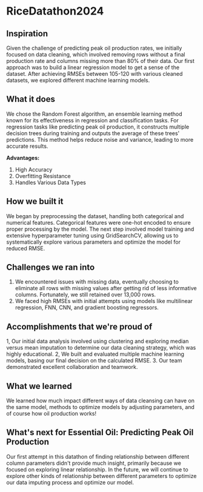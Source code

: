 # RiceDatathon2024

## Inspiration
Given the challenge of predicting peak oil production rates, we initially focused on data cleaning, which involved removing rows without a final production rate and columns missing more than 80% of their data. Our first approach was to build a linear regression model to get a sense of the dataset. After achieving RMSEs between 105-120 with various cleaned datasets, we explored different machine learning models.

## What it does
We chose the Random Forest algorithm, an ensemble learning method known for its effectiveness in regression and classification tasks. For regression tasks like predicting peak oil production, it constructs multiple decision trees during training and outputs the average of these trees' predictions. This method helps reduce noise and variance, leading to more accurate results.

**Advantages:**
1) High Accuracy
2) Overfitting Resistance 
3) Handles Various Data Types

## How we built it
We began by preprocessing the dataset, handling both categorical and numerical features. Categorical features were one-hot encoded to ensure proper processing by the model. The next step involved model training and extensive hyperparameter tuning using GridSearchCV, allowing us to systematically explore various parameters and optimize the model for reduced RMSE.

## Challenges we ran into
1. We encountered issues with missing data, eventually choosing to eliminate all rows with missing values after getting rid of less informative columns. Fortunately, we still retained over 13,000 rows.
2. We faced high RMSEs with initial attempts using models like multilinear regression, FNN, CNN, and gradient boosting regressors.


## Accomplishments that we're proud of
1, Our initial data analysis involved using clustering and exploring median versus mean imputation to determine our data cleaning strategy, which was highly educational.
2, We built and evaluated multiple machine learning models, basing our final decision on the calculated RMSE.
3. Our team demonstrated excellent collaboration and teamwork.

## What we learned
We learned how much impact different ways of data cleansing can have on the same model, methods to optimize models by adjusting parameters, and of course how oil production works! 

## What's next for Essential Oil: Predicting Peak Oil Production
Our first attempt in this datathon of finding relationship between different column parameters didn't provide much insight, primarily because we focused on exploring linear relationship. In the future, we will continue to explore other kinds of relationship between different parameters to optimize our data imputing process and optimize our model. 

